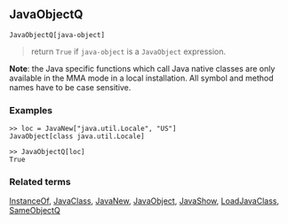 ## JavaObjectQ

```
JavaObjectQ[java-object]
```

> return `True` if `java-object` is a `JavaObject` expression.

**Note**: the Java specific functions which call Java native classes are only available in the MMA mode in a local installation. All symbol and method names have to be case sensitive.

### Examples

```
>> loc = JavaNew["java.util.Locale", "US"] 
JavaObject[class java.util.Locale]

>> JavaObjectQ[loc]
True
```

### Related terms 
[InstanceOf](InstanceOf.md), [JavaClass](JavaClass.md), [JavaNew](JavaNew.md), [JavaObject](JavaObject.md), [JavaShow](JavaShow.md), [LoadJavaClass](LoadJavaClass.md), [SameObjectQ](SameObjectQ.md)